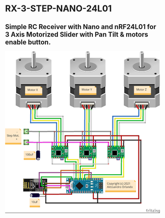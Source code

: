 # RX-3-STEP-NANO-24L01

## Simple RC Receiver with Nano and nRF24L01 for 3 Axis Motorized Slider with Pan Tilt & motors enable button.


![Diagram](images/RX_3_STEP_NANO_24L01.jpg)
